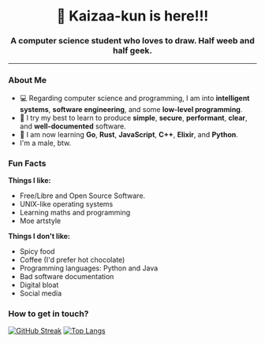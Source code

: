 <h1 align="center"> 
   👋️ Kaizaa-kun is here!!! 
</h1>

<h3 align="center">
   A computer science student who loves to draw. Half weeb and half geek.
</h3>

---

<h3>About Me</h3>

- 💻 Regarding computer science and programming, I am into **intelligent systems**, **software engineering**, and some **low-level programming**.
- 💪 I try my best to learn to produce **simple**, **secure**, **performant**, **clear**, and **well-documented** software. 
- 🌱 I am now learning **Go**, **Rust**, **JavaScript**, **C++**, **Elixir**, and **Python**.
- I'm a male, btw.

<h3>Fun Facts</h3>

**Things I like:**
   - Free/Libre and Open Source Software.
   - UNIX-like operating systems
   - Learning maths and programming
   - Moe artstyle

**Things I don't like:**
   - Spicy food
   - Coffee (I'd prefer hot chocolate)
   - Programming languages: Python and Java
   - Bad software documentation
   - Digital bloat
   - Social media

<h3>How to get in touch?</h3>

[![GitHub Streak](http://github-readme-streak-stats.herokuapp.com?user=kaizaadesuka&theme=dark&background=000000)](https://git.io/streak-stats)
[![Top Langs](https://github-readme-stats.vercel.app/api/top-langs/?username=kaizaadesuka&layout=compact&theme=vision-friendly-dark)](https://github.com/anuraghazra/github-readme-stats)
